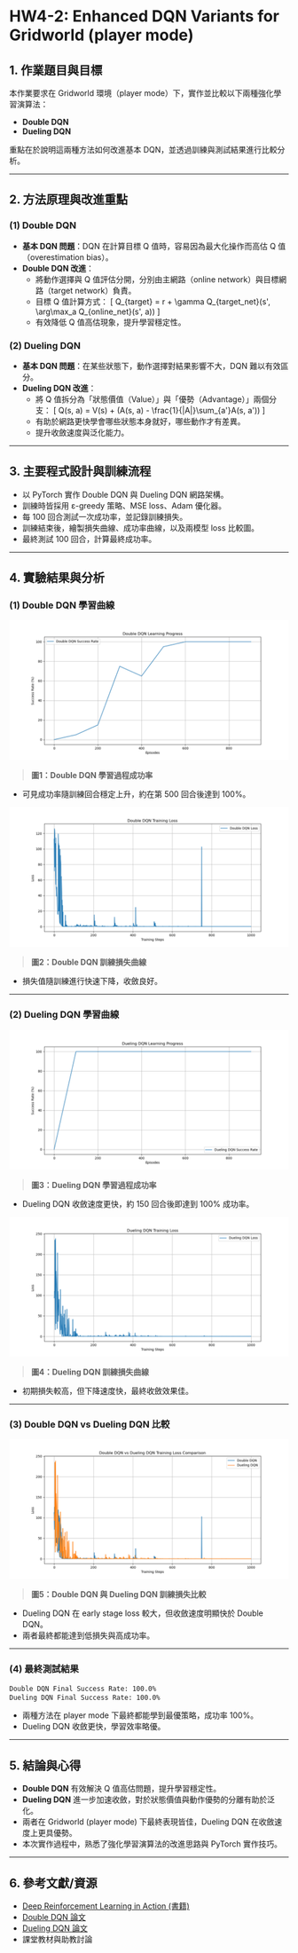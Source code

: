 # HW4-2: Enhanced DQN Variants for Gridworld (player mode)

## 1. 作業題目與目標

本作業要求在 Gridworld 環境（player mode）下，實作並比較以下兩種強化學習演算法：
- **Double DQN**
- **Dueling DQN**

重點在於說明這兩種方法如何改進基本 DQN，並透過訓練與測試結果進行比較分析。

---

## 2. 方法原理與改進重點

### (1) Double DQN
- **基本 DQN 問題**：DQN 在計算目標 Q 值時，容易因為最大化操作而高估 Q 值（overestimation bias）。
- **Double DQN 改進**：
  - 將動作選擇與 Q 值評估分開，分別由主網路（online network）與目標網路（target network）負責。
  - 目標 Q 值計算方式：
    \[
    Q_{target} = r + \gamma Q_{target\_net}(s', \arg\max_a Q_{online\_net}(s', a))
    \]
  - 有效降低 Q 值高估現象，提升學習穩定性。

### (2) Dueling DQN
- **基本 DQN 問題**：在某些狀態下，動作選擇對結果影響不大，DQN 難以有效區分。
- **Dueling DQN 改進**：
  - 將 Q 值拆分為「狀態價值（Value）」與「優勢（Advantage）」兩個分支：
    \[
    Q(s, a) = V(s) + (A(s, a) - \frac{1}{|A|}\sum_{a'}A(s, a'))
    \]
  - 有助於網路更快學會哪些狀態本身就好，哪些動作才有差異。
  - 提升收斂速度與泛化能力。

---

## 3. 主要程式設計與訓練流程

- 以 PyTorch 實作 Double DQN 與 Dueling DQN 網路架構。
- 訓練時皆採用 ε-greedy 策略、MSE loss、Adam 優化器。
- 每 100 回合測試一次成功率，並記錄訓練損失。
- 訓練結束後，繪製損失曲線、成功率曲線，以及兩模型 loss 比較圖。
- 最終測試 100 回合，計算最終成功率。

---

## 4. 實驗結果與分析

### (1) Double DQN 學習曲線

![Double DQN Success Rate](double_dqn_success_rate.png)
> **圖1：Double DQN 學習過程成功率**

- 可見成功率隨訓練回合穩定上升，約在第 500 回合後達到 100%。

![Double DQN Training Loss](double_dqn_training_loss.png)
> **圖2：Double DQN 訓練損失曲線**

- 損失值隨訓練進行快速下降，收斂良好。

---

### (2) Dueling DQN 學習曲線

![Dueling DQN Success Rate](dueling_dqn_success_rate.png)
> **圖3：Dueling DQN 學習過程成功率**

- Dueling DQN 收斂速度更快，約 150 回合後即達到 100% 成功率。

![Dueling DQN Training Loss](dueling_dqn_training_loss.png)
> **圖4：Dueling DQN 訓練損失曲線**

- 初期損失較高，但下降速度快，最終收斂效果佳。

---

### (3) Double DQN vs Dueling DQN 比較

![Double DQN vs Dueling DQN Training Loss Comparison](dqn_comparison.png)
> **圖5：Double DQN 與 Dueling DQN 訓練損失比較**

- Dueling DQN 在 early stage loss 較大，但收斂速度明顯快於 Double DQN。
- 兩者最終都能達到低損失與高成功率。

---

### (4) 最終測試結果

```
Double DQN Final Success Rate: 100.0%
Dueling DQN Final Success Rate: 100.0%
```

- 兩種方法在 player mode 下最終都能學到最優策略，成功率 100%。
- Dueling DQN 收斂更快，學習效率略優。

---

## 5. 結論與心得

- **Double DQN** 有效解決 Q 值高估問題，提升學習穩定性。
- **Dueling DQN** 進一步加速收斂，對於狀態價值與動作優勢的分離有助於泛化。
- 兩者在 Gridworld (player mode) 下最終表現皆佳，Dueling DQN 在收斂速度上更具優勢。
- 本次實作過程中，熟悉了強化學習演算法的改進思路與 PyTorch 實作技巧。

---

## 6. 參考文獻/資源
- [Deep Reinforcement Learning in Action (書籍)](https://www.manning.com/books/deep-reinforcement-learning-in-action)
- [Double DQN 論文](https://arxiv.org/abs/1509.06461)
- [Dueling DQN 論文](https://arxiv.org/abs/1511.06581)
- 課堂教材與助教討論
